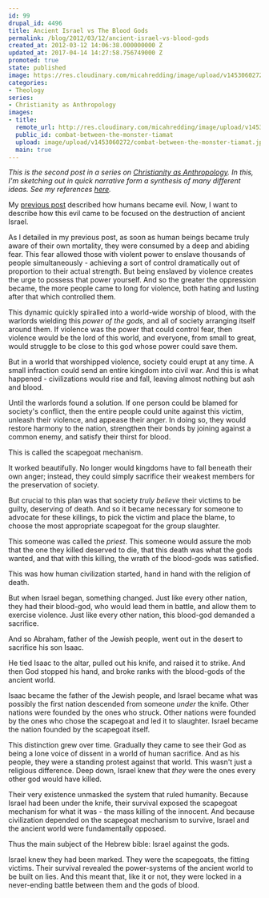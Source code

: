```yaml
---
id: 99
drupal_id: 4496
title: Ancient Israel vs The Blood Gods
permalink: /blog/2012/03/12/ancient-israel-vs-blood-gods
created_at: 2012-03-12 14:06:38.000000000 Z
updated_at: 2017-04-14 14:27:58.756749000 Z
promoted: true
state: published
image: https://res.cloudinary.com/micahredding/image/upload/v1453060272/combat-between-the-monster-tiamat.jpg
categories:
- Theology
series:
- Christianity as Anthropology
images:
- title: 
  remote_url: http://res.cloudinary.com/micahredding/image/upload/v1453060272/combat-between-the-monster-tiamat.jpg
  public_id: combat-between-the-monster-tiamat
  upload: image/upload/v1453060272/combat-between-the-monster-tiamat.jpg
  main: true
---
```

*This is the second post in a series on [Christianity as Anthropology](http://micahredding.com/blog/series/christianity-anthropology). In this, I'm sketching out in quick narrative form a synthesis of many different ideas. See my references [here](http://micahredding.com/blog/2012/03/11/references-christianity-anthropology).*

My [previous post]() described how humans became evil. Now, I want to describe how this evil came to be focused on the destruction of ancient Israel.

As I detailed in my previous post, as soon as human beings became truly aware of their own mortality, they were consumed by a deep and abiding fear. This fear allowed those with violent power to enslave thousands of people simultaneously - achieving a sort of control dramatically out of proportion to their actual strength. But being enslaved by violence creates the urge to possess that power yourself. And so the greater the oppression became, the more people came to long for violence, both hating and lusting after that which controlled them.

This dynamic quickly spiralled into a world-wide worship of blood, with the warlords wielding this *power of the gods*, and all of society arranging itself around them. If violence was the power that could control fear, then violence would be the lord of this world, and everyone, from small to great, would struggle to be close to this god whose power could save them.

But in a world that worshipped violence, society could erupt at any time. A small infraction could send an entire kingdom into civil war. And this is what happened - civilizations would rise and fall, leaving almost nothing but ash and blood.

Until the warlords found a solution. If one person could be blamed for society's conflict, then the entire people could unite against this victim, unleash their violence, and appease their anger. In doing so, they would restore harmony to the nation, strengthen their bonds by joining against a common enemy, and satisfy their thirst for blood.

This is called the scapegoat mechanism.

It worked beautifully. No longer would kingdoms have to fall beneath their own anger; instead, they could simply sacrifice their weakest members for the preservation of society.

But crucial to this plan was that society *truly believe* their victims to be guilty, deserving of death. And so it became necessary for someone to advocate for these killings, to pick the victim and place the blame, to choose the most appropriate scapegoat for the group slaughter.

This someone was called the *priest*. This someone would assure the mob that the one they killed deserved to die,  that this death was what the gods wanted, and that with this killing, the wrath of the blood-gods was satisfied.

This was how human civilization started, hand in hand with the religion of death.

But when Israel began, something changed. Just like every other nation, they had their blood-god, who would lead them in battle, and allow them to exercise violence. Just like every other nation, this blood-god demanded a sacrifice. 

And so Abraham, father of the Jewish people, went out in the desert to sacrifice his son Isaac.

He tied Isaac to the altar, pulled out his knife, and raised it to strike. And then God stopped his hand, and broke ranks with the blood-gods of the ancient world.

Isaac became the father of the Jewish people, and Israel became what was possibly the first nation descended from someone *under* the knife. Other nations were founded by the ones who struck. Other nations were founded by the ones who chose the scapegoat and led it to slaughter. Israel became the nation founded by the scapegoat itself.

This distinction grew over time. Gradually they came to see their God as being a lone voice of dissent in a world of human sacrifice. And as his people, they were a standing protest against that world. This wasn't just a religious difference. Deep down, Israel knew that *they* were the ones every other god would have killed. 

Their very existence unmasked the system that ruled humanity. Because Israel had been under the knife, their survival exposed the scapegoat mechanism for what it was - the mass killing of the innocent. And because civilization depended on the scapegoat mechanism to survive, Israel and the ancient world were fundamentally opposed. 

Thus the main subject of the Hebrew bible: Israel against the gods.

Israel knew they had been marked. They were the scapegoats, the fitting victims. Their survival revealed the power-systems of the ancient world to be built on lies. And this meant that, like it or not, they were locked in a never-ending battle between them and the gods of blood.
